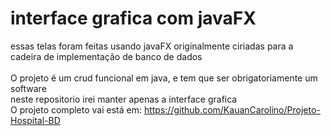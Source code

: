 # interface grafica com javaFX


essas telas foram feitas usando javaFX originalmente ciriadas para a cadeira de implementação de banco de dados <br>
 <br>
O projeto é um crud funcional em java, e tem que ser obrigatoriamente um software
<br>
neste repositorio irei manter apenas a interface grafica 
<br>
O projeto completo vai está em: https://github.com/KauanCarolino/Projeto-Hospital-BD
